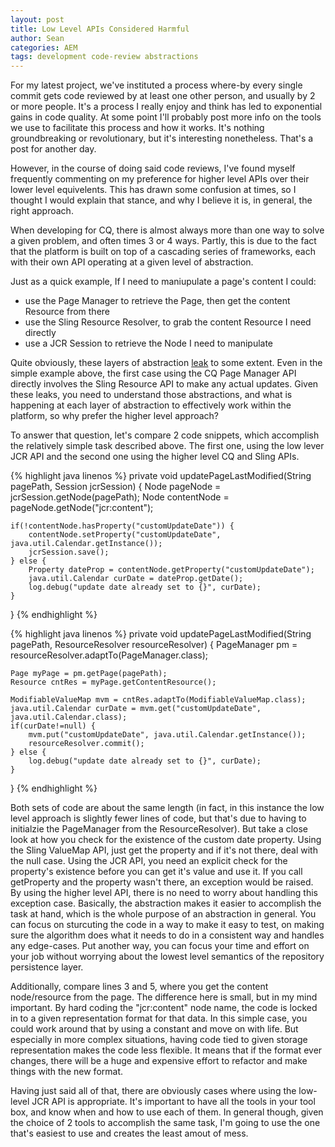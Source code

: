 ```yaml
---
layout: post
title: Low Level APIs Considered Harmful
author: Sean
categories: AEM
tags: development code-review abstractions
---
```

For my latest project, we've instituted a process where-by every single commit gets code reviewed by at least one other person, and usually by 2 or more people.  It's a process I really enjoy and think has led to exponential gains in code quality.  At some point I'll probably post more info on the tools we use to facilitate this process and how it works.  It's nothing groundbreaking or revolutionary, but it's interesting nonetheless.  That's a post for another day.  

However, in the course of doing said code reviews, I've found myself frequently commenting on my preference for higher level APIs over their lower level equivelents.  This has drawn some confusion at times, so I thought I would explain that stance, and why I believe it is, in general, the right approach.
<!--more-->

When developing for CQ, there is almost always more than one way to solve a given problem, and often times 3 or 4 ways.  Partly, this is due to the fact that the platform is built on top of a cascading series of frameworks, each with their own API operating at a given level of abstraction.  

Just as a quick example, If I need to maniupulate a page's content I could:

 * use the Page Manager to retrieve the Page, then get the content Resource from there
 * use the Sling Resource Resolver, to grab the content Resource I need directly
 * use a JCR Session to retrieve the Node I need to manipulate

Quite obviously, these layers of abstraction [leak][1] to some extent.  Even in the simple example above, the first case using the CQ Page Manager API directly involves the Sling Resource API to make any actual updates.  Given these leaks, you need to understand those abstractions, and what is happening at each layer of abstraction to effectively work within the platform, so why prefer the higher level approach?

To answer that question, let's compare 2 code snippets, which accomplish the relatively simple task described above. The first one, using the low lever JCR API and the second one using the higher level CQ and Sling APIs.

{% highlight java linenos %}
private void updatePageLastModified(String pagePath, Session jcrSession) {
    Node pageNode = jcrSession.getNode(pagePath);
    Node contentNode = pageNode.getNode("jcr:content");	

    if(!contentNode.hasProperty("customUpdateDate")) {
        contentNode.setProperty("customUpdateDate", java.util.Calendar.getInstance());
        jcrSession.save();
    } else {
        Property dateProp = contentNode.getProperty("customUpdateDate");
        java.util.Calendar curDate = dateProp.getDate();
        log.debug("update date already set to {}", curDate);
    }
}
{% endhighlight %}

{% highlight java linenos %}
private void updatePageLastModified(String pagePath, ResourceResolver resourceResolver) {
    PageManager pm = resourceResolver.adaptTo(PageManager.class);

    Page myPage = pm.getPage(pagePath);
    Resource cntRes = myPage.getContentResource();

    ModifiableValueMap mvm = cntRes.adaptTo(ModifiableValueMap.class);
    java.util.Calendar curDate = mvm.get("customUpdateDate", java.util.Calendar.class);
    if(curDate!=null) {
        mvm.put("customUpdateDate", java.util.Calendar.getInstance());	
        resourceResolver.commit();
    } else {
        log.debug("update date already set to {}", curDate);
    } 
}
{% endhighlight %}

Both sets of code are about the same length (in fact, in this instance the low level approach is slightly fewer lines of code, but that's due to having to initialzie the PageManager from the ResourceResolver).  But take a close look at how you check for the existence of the custom date property.  Using the Sling ValueMap API, just get the property and if it's not there, deal with the null case.  Using the JCR API, you need an explicit check for the property's existence before you can get it's value and use it.  If you call getProperty and the property wasn't there, an exception would be raised.  By using the higher level API, there is no need to worry about handling this exception case.  Basically, the abstraction makes it easier to accomplish the task at hand, which is the whole purpose of an abstraction in general.  You can focus on sturcuting the code in a way to make it easy to test, on making sure the algorithm does what it needs to do in a consistent way and handles any edge-cases.  Put another way, you can focus your time and effort on your job without worrying about the lowest level semantics of the repository persistence layer.

Additionally, compare lines 3 and 5, where you get the content node/resource from the page.  The difference here is small, but in my mind important.  By hard coding the "jcr:content" node name, the code is locked in to a given representation format for that data.  In this simple case, you could work around that by using a constant and move on with life.  But especially in more complex situations, having code tied to given storage representation makes the code less flexible.  It means that if the format ever changes, there will be a huge and expensive effort to refactor and make things with the new format.

Having just said all of that, there are obviously cases where using the low-level JCR API is appropriate.  It's important to have all the tools in your tool box, and know when and how to use each of them.  In general though, given the choice of 2 tools to accomplish the same task, I'm going to use the one that's easiest to use and creates the least amout of mess.

[1]: http://www.joelonsoftware.com/articles/LeakyAbstractions.html
